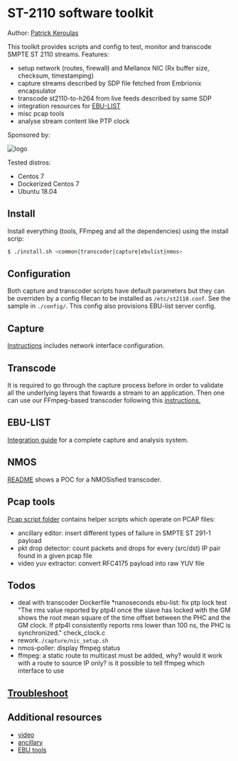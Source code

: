 # ST-2110 software toolkit

Author: [Patrick Keroulas](mailto:patrick.keroulas@radio-canada.ca)

This toolkit provides scripts and config to test, monitor and transcode SMPTE ST 2110 streams.
Features:

* setup network (routes, firewall) and Mellanox NIC (Rx buffer size, checksum, timestamping)
* capture streams described by SDP file fetched from Embrionix encapsulator
* transcode st2110-to-h264 from live feeds described by same SDP
* integration resources for [EBU-LIST](https://tech.ebu.ch/list)
* misc pcap tools
* analyse stream content like PTP clock

Sponsored by:

![logo](https://site-cbc.radio-canada.ca/site/annual-reports/2014-2015/_images/about/services/cbc-radio-canada.png)

Tested distros:
* Centos 7
* Dockerized Centos 7
* Ubuntu 18.04

## Install

Install everything (tools, FFmpeg and all the dependencies) using the install scrip:

```sh
$ ./install.sh <common|transcoder|capture|ebulist|nmos>
```

## Configuration

Both capture and transcoder scripts have default parameters but they can
be overriden by a config filecan to be installed as `/etc/st2110.conf`.
See the sample in `./config/`. This config also provisions EBU-list
server config.

## Capture

[Instructions](https://github.com/pkeroulas/st2110-toolkit/blob/master/capture/README.md) includes network interface configuration.

## Transcode

It is required to go through the capture process before in order to
validate all the underlying layers that fowards a stream to an application.
Then one can use our FFmpeg-based transcoder following this [instructions.](https://github.com/pkeroulas/st2110-toolkit/blob/master/transcoder/README.md)

## EBU-LIST

[Integration guide](https://github.com/pkeroulas/st2110-toolkit/blob/master/ebu-list/README.md) for a complete capture and analysis system.

## NMOS

[README](https://github.com/pkeroulas/st2110-toolkit/blob/master/nmos/README.md) shows a POC for a NMOSisfied transcoder.

## Pcap tools

[Pcap script folder](https://github.com/pkeroulas/st2110-toolkit/blob/master/pcap) contains helper scripts which operate on PCAP files:

* ancillary editor: insert different types of failure in SMPTE ST 291-1 payload
* pkt drop detector: count packets and drops for every (src/dst) IP pair found in a given pcap file
* video yuv extractor: convert RFC4175 payload into raw YUV file

## Todos

* deal with transcoder Dockerfile
*nanoseconds ebu-list: fix ptp lock test
    "The rms value reported by ptp4l once the slave has locked with the GM shows the root mean square of the time offset between the PHC and the GM clock. If ptp4l consistently reports rms lower than 100 ns, the PHC is synchronized."
    check_clock.c
* rework`./capture/nic_setup.sh`
* nmos-poller: display ffmpeg status
* ffmpeg: a static route to multicast must be added, why? would it work
  with a route to source IP only? is it possible to tell ffmpeg which
  interface to use

## [Troubleshoot](./troubleshoot.md)

## Additional resources

* [video](https://github.com/FOXNEOAdvancedTechnology/smpte2110-20-dissector)
* [ancillary](https://github.com/FOXNEOAdvancedTechnology/smpte2110-40-dissector)
* [EBU tools](https://github.com/ebu/smpte2110-analyzer)
